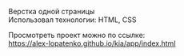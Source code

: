 Верстка одной страницы <br>
Использовал технологии: HTML, CSS <br>

Просмотреть проект можно по ссылке: <br>
https://alex-lopatenko.github.io/kia/app/index.html
